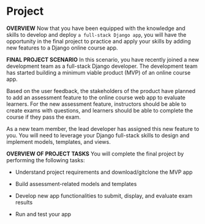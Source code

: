  # Project
**OVERVIEW**
Now that you have been equipped with the knowledge and skills to develop and deploy `a full-stack Django app`, you will have the opportunity in the final project to practice and apply your skills by adding new features to a Django online course app.

**FINAL PROJECT SCENARIO** 
In this scenario, you have recently joined a new development team as a full-stack Django developer. The development team has started building a minimum viable product (MVP) of an online course app. 

Based on the user feedback, the stakeholders of the product have planned to add an assessment feature to the online course web app to evaluate learners. For the new assessment feature, instructors should be able to create exams with questions, and learners should be able to complete the course if they pass the exam. 

As a new team member, the lead developer has assigned this new feature to you. You will need to leverage your Django full-stack skills to design and implement models, templates, and views. 

**OVERVIEW OF PROJECT TASKS**
You will complete the final project by performing the following tasks:

- Understand project requirements and download/gitclone the MVP app

- Build assessment-related models and templates

- Develop new app functionalities to submit, display, and evaluate exam results

- Run and test your app
